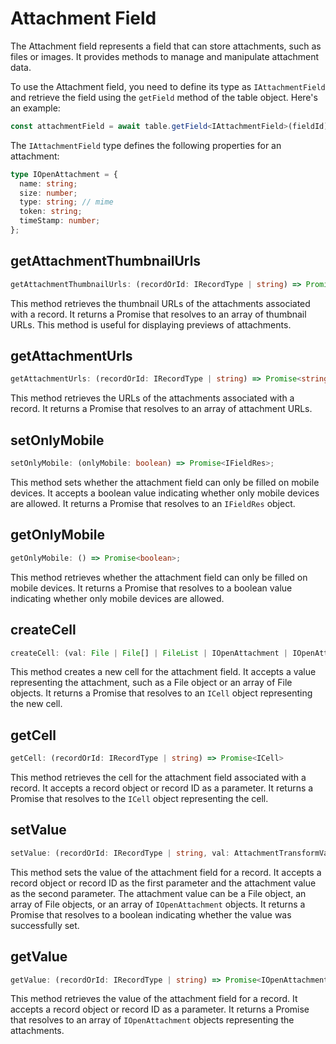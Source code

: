 # Attachment Field
The Attachment field represents a field that can store attachments, such as files or images. It provides methods to manage and manipulate attachment data.

To use the Attachment field, you need to define its type as `IAttachmentField` and retrieve the field using the `getField` method of the table object. Here's an example:

```typescript
const attachmentField = await table.getField<IAttachmentField>(fieldId);
```

The `IAttachmentField` type defines the following properties for an attachment:

```typescript
type IOpenAttachment = {
  name: string;
  size: number;
  type: string; // mime
  token: string;
  timeStamp: number;
};
```

## getAttachmentThumbnailUrls
```typescript
getAttachmentThumbnailUrls: (recordOrId: IRecordType | string) => Promise<string[]>;
```

This method retrieves the thumbnail URLs of the attachments associated with a record. It returns a Promise that resolves to an array of thumbnail URLs. This method is useful for displaying previews of attachments.

## getAttachmentUrls
```typescript
getAttachmentUrls: (recordOrId: IRecordType | string) => Promise<string[]>;
```

This method retrieves the URLs of the attachments associated with a record. It returns a Promise that resolves to an array of attachment URLs.

## setOnlyMobile
```typescript
setOnlyMobile: (onlyMobile: boolean) => Promise<IFieldRes>;
```

This method sets whether the attachment field can only be filled on mobile devices. It accepts a boolean value indicating whether only mobile devices are allowed. It returns a Promise that resolves to an `IFieldRes` object.

## getOnlyMobile
```typescript
getOnlyMobile: () => Promise<boolean>;
```

This method retrieves whether the attachment field can only be filled on mobile devices. It returns a Promise that resolves to a boolean value indicating whether only mobile devices are allowed.

## createCell
```typescript
createCell: (val: File | File[] | FileList | IOpenAttachment | IOpenAttachment[]) => Promise<ICell>;
```

This method creates a new cell for the attachment field. It accepts a value representing the attachment, such as a File object or an array of File objects. It returns a Promise that resolves to an `ICell` object representing the new cell.

## getCell
```typescript
getCell: (recordOrId: IRecordType | string) => Promise<ICell>
```

This method retrieves the cell for the attachment field associated with a record. It accepts a record object or record ID as a parameter. It returns a Promise that resolves to the `ICell` object representing the cell.

## setValue
```typescript
setValue: (recordOrId: IRecordType | string, val: AttachmentTransformVal ) => Promise<boolean>;
```

This method sets the value of the attachment field for a record. It accepts a record object or record ID as the first parameter and the attachment value as the second parameter. The attachment value can be a File object, an array of File objects, or an array of `IOpenAttachment` objects. It returns a Promise that resolves to a boolean indicating whether the value was successfully set.

## getValue
```typescript
getValue: (recordOrId: IRecordType | string) => Promise<IOpenAttachment[]>;
```

This method retrieves the value of the attachment field for a record. It accepts a record object or record ID as a parameter. It returns a Promise that resolves to an array of `IOpenAttachment` objects representing the attachments.